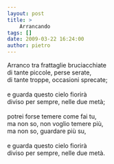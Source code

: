 ```yaml
---
layout: post
title: >
    Arrancando
tags: []
date: 2009-03-22 16:24:00
author: pietro
---
```

Arranco tra frattaglie bruciacchiate<br/>di tante piccole, perse serate,<br/>di tante troppe, occasioni sprecate;<br/><br/>e guarda questo cielo fiorirà<br/>diviso per sempre, nelle due metà;<br/><br/>potrei forse temere come fai tu,<br/>ma non so, non voglio temere più,<br/>ma non so, guardare più su,<br/><br/>e guarda questo cielo fiorirà<br/>diviso per sempre, nelle due metà.
